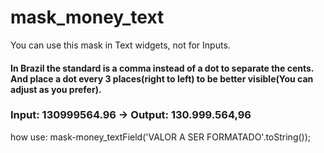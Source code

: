 # mask_money_text

You can use this mask in Text widgets, not for Inputs.

<h4>In Brazil the standard is a comma instead of a dot to separate the cents. And place a dot every 3 places(right to left) to be better visible(You can adjust as you prefer).</h4>

<h3>Input: 130999564.96  -> Output: 130.999.564,96</h3>

how use:
mask-money_textField('VALOR A SER FORMATADO'.toString());



